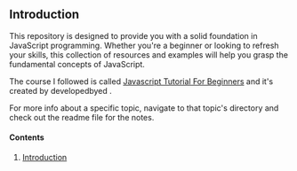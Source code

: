 ## Introduction

This repository is designed to provide you with a solid foundation in JavaScript programming. Whether you're a beginner or looking to refresh your skills, this collection of resources and examples will help you grasp the fundamental concepts of JavaScript.

The course I followed is called [Javascript Tutorial For Beginners](https://www.youtube.com/playlist?list=PLDyQo7g0_nsX8_gZAB8KD1lL4j4halQBJ) and it's created by developedbyed .

For more info about a specific topic, navigate to that topic's directory and check out the readme file for the notes.

#### Contents

1. [Introduction](/01-introduction/)
